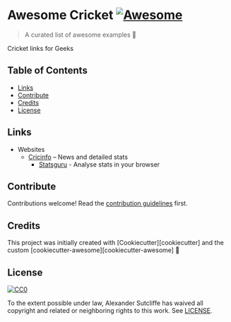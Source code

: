 # Awesome Cricket [![Awesome][awesome-badge]][awesome-link]

> A curated list of awesome examples :tada:

Cricket links for Geeks

## Table of Contents

- [Links](#links)
- [Contribute](#contribute)
- [Credits](#credits)
- [License](#license)

## Links

- Websites
    - [Cricinfo](https://www.espncricinfo.com/) – News and detailed stats
        - [Statsguru](https://stats.espncricinfo.com/ci/engine/stats/index.html) - Analyse stats in your browser

## Contribute

Contributions welcome! Read the [contribution guidelines](CONTRIBUTING.md) first.

## Credits

This project was initially created with [Cookiecutter][cookiecutter] and the custom [cookiecutter-awesome][cookiecutter-awesome] :cookie:

## License

[![CC0][CC0-badge]][CC0-link]

To the extent possible under law, Alexander Sutcliffe has waived all copyright
and related or neighboring rights to this work. See [LICENSE](LICENSE).

[awesome-badge]: https://cdn.rawgit.com/sindresorhus/awesome/d7305f38d29fed78fa85652e3a63e154dd8e8829/media/badge.svg
[awesome-link]: https://github.com/sindresorhus/awesome
[CC0-badge]: http://mirrors.creativecommons.org/presskit/buttons/88x31/svg/cc-zero.svg
[CC0-link]: https://creativecommons.org/publicdomain/zero/1.0/
